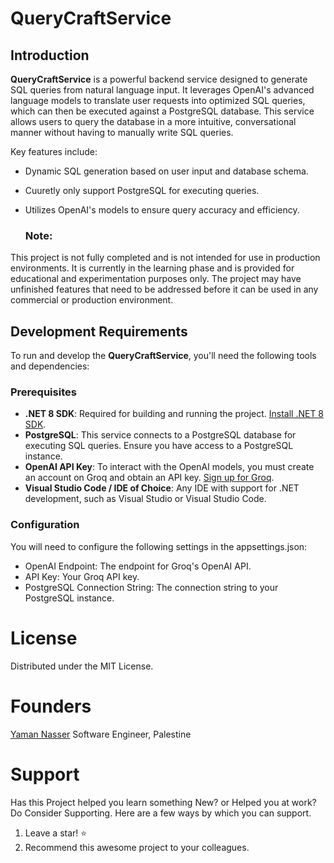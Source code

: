 # QueryCraftService

## Introduction

**QueryCraftService** is a powerful backend service designed to generate SQL queries from natural language input. It leverages OpenAI's advanced language models to translate user requests into optimized SQL queries, which can then be executed against a PostgreSQL database. This service allows users to query the database in a more intuitive, conversational manner without having to manually write SQL queries.

Key features include:
- Dynamic SQL generation based on user input and database schema.
- Cuuretly only support PostgreSQL for executing queries.
- Utilizes OpenAI's models to ensure query accuracy and efficiency.

  ### **Note**: 
This project is not fully completed and is not intended for use in production environments. It is currently in the learning phase and is provided for educational and experimentation purposes only. The project may have unfinished features that need to be addressed before it can be used in any commercial or production environment.

## Development Requirements

To run and develop the **QueryCraftService**, you'll need the following tools and dependencies:

### Prerequisites
- **.NET 8 SDK**: Required for building and running the project. [Install .NET 8 SDK](https://dotnet.microsoft.com/download/dotnet/8.0).
- **PostgreSQL**: This service connects to a PostgreSQL database for executing SQL queries. Ensure you have access to a PostgreSQL instance.
- **OpenAI API Key**: To interact with the OpenAI models, you must create an account on Groq and obtain an API key. [Sign up for Groq](https://www.groq.com).
- **Visual Studio Code / IDE of Choice**: Any IDE with support for .NET development, such as Visual Studio or Visual Studio Code.

### Configuration
You will need to configure the following settings in the appsettings.json:
- OpenAI Endpoint: The endpoint for Groq's OpenAI API.
- API Key: Your Groq API key.
- PostgreSQL Connection String: The connection string to your PostgreSQL instance.

# License
Distributed under the MIT License.

# Founders
 <a href="https://www.linkedin.com/in/yamannasser/">Yaman Nasser</a> Software Engineer, Palestine

# Support
Has this Project helped you learn something New? or Helped you at work? Do Consider Supporting. Here are a few ways by which you can support.
1. Leave a star! ⭐
2. Recommend this awesome project to your colleagues.

